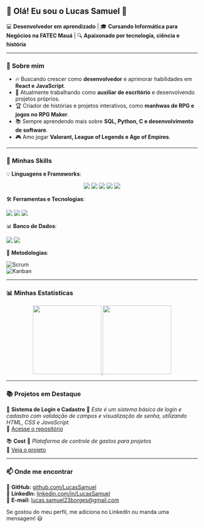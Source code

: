 ## 👋 Olá! Eu sou o Lucas Samuel 🚀

💻 **Desenvolvedor em aprendizado** | 🎓 **Cursando Informática para Negócios na FATEC Mauá** | 🔍 **Apaixonado por tecnologia, ciência e história**

---

### 🚀 **Sobre mim**

- 🔥 Buscando crescer como **desenvolvedor** e aprimorar habilidades em **React e JavaScript**.
- 🎯 Atualmente trabalhando como **auxiliar de escritório** e desenvolvendo projetos próprios.
- 🏆 Criador de histórias e projetos interativos, como **manhwas de RPG e jogos no RPG Maker**.
- 📚 Sempre aprendendo mais sobre **SQL, Python, C e desenvolvimento de software**.
- 🎮 Amo jogar **Valorant, League of Legends e Age of Empires**.

---

### 🚀 **Minhas Skills**

💡 **Linguagens e Frameworks**:
<div align="center">
  <img src="https://img.shields.io/badge/JavaScript-F7DF1E?style=for-the-badge&logo=javascript&logoColor=black"/>
  <img src="https://img.shields.io/badge/React-61DAFB?style=for-the-badge&logo=react&logoColor=black"/>
  <img src="https://img.shields.io/badge/Node.js-339933?style=for-the-badge&logo=node.js&logoColor=white"/>
  <img src="https://img.shields.io/badge/Python-3776AB?style=for-the-badge&logo=python&logoColor=white"/>
  <img src="https://img.shields.io/badge/C-00599C?style=for-the-badge&logo=c&logoColor=white"/>
</div>


🛠️ **Ferramentas e Tecnologias**:
<div aling="center">
  <img src="https://img.shields.io/badge/-VS%20Code-007ACC?style=flat&logo=visual-studio-code&logoColor=white"> 
  <img src="https://img.shields.io/badge/-Git-F05032?style=flat&logo=git&logoColor=white"> 
  <img src="https://img.shields.io/badge/-GitHub-181717?style=flat&logo=github&logoColor=white">
</div>

📊 **Banco de Dados**:
<div aling="center">
  <img src="https://img.shields.io/badge/-MySQL-4479A1?style=flat&logo=mysql&logoColor=white">  
  <img src="https://img.shields.io/badge/-PostgreSQL-336791?style=flat&logo=postgresql&logoColor=white">
</div>

🔗 **Metodologias**:

![Scrum](https://img.shields.io/badge/-Scrum-6DB33F?style=flat&logo=scrumalliance&logoColor=white)  
![Kanban](https://img.shields.io/badge/-Kanban-0052CC?style=flat&logo=trello&logoColor=white)  

---

### 📊 **Minhas Estatísticas**

<div align="center">
  <a href="https://github.com/Lucassml-boop">
    <img height="180em" src="https://github-readme-stats.vercel.app/api?username=Lucassml-boop&show_icons=true&theme=dracula&include_all_commits=true&count_private=true"/>
    <img height="180em" src="https://github-readme-stats.vercel.app/api/top-langs/?username=Lucassml-boop&layout=compact&langs_count=7&theme=dracula"/>
  </a>
</div>

---

### 📚 **Projetos em Destaque**

🚀 **Sistema de Login e Cadastro** 
📌 *Este é um sistema básico de login e cadastro com validação de campos e visualização de senha, utilizando HTML, CSS e JavaScript.*  
🔗 [Acesse o repositório](https://github.com/Lucassml-boop/Estudos-e-Projetos-com-JavaScript-Manipula-o-de-Classes-CSS-com-Eventos.git)

📚 **Cost** 
📌 *Plataforma de controle de gastos para projetos*  
🔗 [Veja o projeto]([https://github.com/LucasSamuel/RPG-Game](https://github.com/Lucassml-boop/Costs.git))

---

### 📫 **Onde me encontrar**

🔹 **GitHub:** [github.com/LucasSamuel](https://github.com/LucasSamuel)  
🔹 **LinkedIn:** [linkedin.com/in/LucasSamuel](https://www.linkedin.com/in/LucasSamuel)  
🔹 **E-mail:** lucas.samuel23borges@gmail.com  

Se gostou do meu perfil, me adiciona no LinkedIn ou manda uma mensagem! 😃
